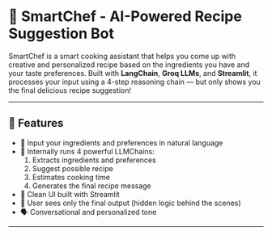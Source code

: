 # 🧠 SmartChef - AI-Powered Recipe Suggestion Bot

SmartChef is a smart cooking assistant that helps you come up with creative and personalized recipe based on the ingredients you have and your taste preferences. Built with **LangChain**, **Groq LLMs**, and **Streamlit**, it processes your input using a 4-step reasoning chain — but only shows you the final delicious recipe suggestion!

---

## 🚀 Features

- 📝 Input your ingredients and preferences in natural language
- 🔄 Internally runs 4 powerful LLMChains:
  1. Extracts ingredients and preferences
  2. Suggest possible recipe
  3. Estimates cooking time
  4. Generates the final recipe message
- 🧼 Clean UI built with Streamlit
- 🎯 User sees only the final output (hidden logic behind the scenes)
- 🗣️ Conversational and personalized tone

---


